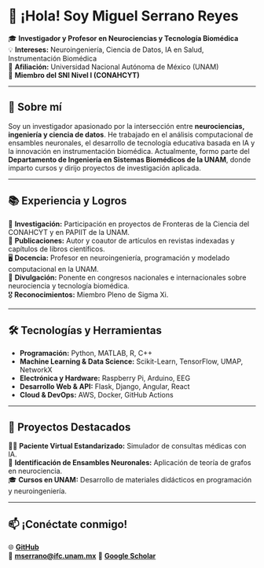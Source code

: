 # 👋 ¡Hola! Soy Miguel Serrano Reyes

🎓 **Investigador y Profesor en Neurociencias y Tecnología Biomédica**  
💡 **Intereses:** Neuroingeniería, Ciencia de Datos, IA en Salud, Instrumentación Biomédica  
📍 **Afiliación:** Universidad Nacional Autónoma de México (UNAM)  
🧠 **Miembro del SNI Nivel I (CONAHCYT)**

---

## 🚀 Sobre mí
Soy un investigador apasionado por la intersección entre **neurociencias, ingeniería y ciencia de datos**. He trabajado en el análisis computacional de ensambles neuronales, el desarrollo de tecnología educativa basada en IA y la innovación en instrumentación biomédica. Actualmente, formo parte del **Departamento de Ingeniería en Sistemas Biomédicos de la UNAM**, donde imparto cursos y dirijo proyectos de investigación aplicada.

---

## 📚 Experiencia y Logros
🔬 **Investigación:** Participación en proyectos de Fronteras de la Ciencia del CONAHCYT y en PAPIIT de la UNAM.  
📝 **Publicaciones:** Autor y coautor de artículos en revistas indexadas y capítulos de libros científicos.  
🖥️ **Docencia:** Profesor en neuroingeniería, programación y modelado computacional en la UNAM.  
🎤 **Divulgación:** Ponente en congresos nacionales e internacionales sobre neurociencia y tecnología biomédica.  
🎖️ **Reconocimientos:** Miembro Pleno de Sigma Xi.  

---

## 🛠️ Tecnologías y Herramientas
- **Programación:** Python, MATLAB, R, C++
- **Machine Learning & Data Science:** Scikit-Learn, TensorFlow, UMAP, NetworkX
- **Electrónica y Hardware:** Raspberry Pi, Arduino, EEG
- **Desarrollo Web & API:** Flask, Django, Angular, React
- **Cloud & DevOps:** AWS, Docker, GitHub Actions

---

## 📌 Proyectos Destacados
🧑‍⚕️ **Paciente Virtual Estandarizado:** Simulador de consultas médicas con IA.  
🔬 **Identificación de Ensambles Neuronales:** Aplicación de teoría de grafos en neurociencia.  
🎓 **Cursos en UNAM:** Desarrollo de materiales didácticos en programación y neuroingeniería.  

---

## 📫 ¡Conéctate conmigo!
🌐 **[GitHub](https://github.com/MiguelSerranoReyes)**  
📧 **mserrano@ifc.unam.mx** 
📖 **[Google Scholar](https://scholar.google.com/citations?user=89E5XM4AAAAJ&hl=es)**  
